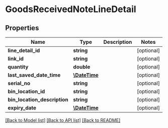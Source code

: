 # GoodsReceivedNoteLineDetail

## Properties
Name | Type | Description | Notes
------------ | ------------- | ------------- | -------------
**line_detail_id** | **string** |  | [optional] 
**link_id** | **string** |  | [optional] 
**quantity** | **double** |  | [optional] 
**last_saved_date_time** | [**\DateTime**](\DateTime.md) |  | [optional] 
**serial_no** | **string** |  | [optional] 
**bin_location_id** | **string** |  | [optional] 
**bin_location_description** | **string** |  | [optional] 
**expiry_date** | [**\DateTime**](\DateTime.md) |  | [optional] 

[[Back to Model list]](../README.md#documentation-for-models) [[Back to API list]](../README.md#documentation-for-api-endpoints) [[Back to README]](../README.md)


